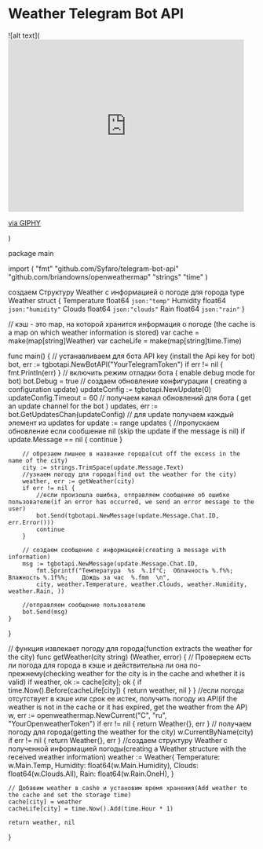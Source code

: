 # Weather Telegram Bot API

![alt text](<iframe src="https://giphy.com/embed/wN5XQI3C3NpHjbmMKq" width="480" height="351" frameBorder="0" class="giphy-embed" allowFullScreen></iframe><p><a href="https://giphy.com/gifs/wN5XQI3C3NpHjbmMKq">via GIPHY</a></p>)


package main

import (
	"fmt"
	"github.com/Syfaro/telegram-bot-api"
	"github.com/briandowns/openweathermap"
	"strings"
	"time"
)

  создаем Структуру Weather c информацией о погоде для города
type Weather struct {
	Temperature float64 `json:"temp"`
	Humidity    float64 `json:"humidity"`
	Clouds      float64 `json:"clouds"`
	Rain        float64 `json:"rain"`
}

// кэш - это map, на которой хранится информация о погоде (the cache is a map on which weather information is stored)
var cache = make(map[string]Weather)
var cacheLife = make(map[string]time.Time)

func main() {
	//  устанавливаем для бота API key (install the Api key for bot)
	bot, err := tgbotapi.NewBotAPI("YourTelegramToken")
	if err != nil {
		fmt.Println(err)
	}
	// включить режим отладки бота ( enable debug mode for bot)
	bot.Debug = true
	// создаем обновление конфигурации ( creating a configuration update)
	updateConfig := tgbotapi.NewUpdate(0)
	updateConfig.Timeout = 60
	// получаем канал обновлений для бота ( get an update channel for the bot )
	updates, err := bot.GetUpdatesChan(updateConfig)
	// для update получаем каждый элемент из updates
	for update := range updates {
		//пропускаем обновление если сообшение nil (skip the update if the message is nil)
		if update.Message == nil {
			continue
		}

		// обрезаем лишнее в название города(cut off the excess in the name of the city)
		city := strings.TrimSpace(update.Message.Text)
		//узнаем погоду для города(find out the weather for the city)
		weather, err := getWeather(city)
		if err != nil {
			//если произошла ошибка, отправляем сообщение об ошибке пользователю(if an error has occurred, we send an error message to the user)
			bot.Send(tgbotapi.NewMessage(update.Message.Chat.ID, err.Error()))
			continue
		}
		
		// создаем сообщение с информацией(creating a message with information)
		msg := tgbotapi.NewMessage(update.Message.Chat.ID,
			fmt.Sprintf("Температура  %s  %.1f°С;  Облачность %.f%%;   Влажность %.1f%%;    Дождь за час  %.fmm  \n",
			city, weather.Temperature, weather.Clouds, weather.Humidity, weather.Rain, ))
		
		//отправляем сообщение пользователю
		bot.Send(msg)
	}
}

// функция извлекает погоду для города(function extracts the weather for the city)
func getWeather(city string) (Weather, error) {
	// Проверяем есть ли погода для города в кэше и действительна ли она по-прежнему(checking weather for the city is in the cache and whether it is valid)
	if weather, ok := cache[city]; ok {
		if time.Now().Before(cacheLife[city]) {
			return weather, nil
		}
	}
	//если погода отсутствует в кэше или срок ее истек, получить погоду из API(if the weather is not in the cache or it has expired, get the weather from the AP)
	w, err := openweathermap.NewCurrent("C", "ru", "YourOpenweatherToken")
	if err != nil {
		return Weather{}, err
	}
	// получаем погоду для города(getting the weather for the city)
	w.CurrentByName(city)
	if err != nil {
		return Weather{}, err
	}
	//создаем структуру Weather с полученной информацией погоды(creating a Weather structure with the received weather information)
	weather := Weather{
		Temperature: w.Main.Temp,
		Humidity:    float64(w.Main.Humidity),
		Clouds:      float64(w.Clouds.All),
		Rain:        float64(w.Rain.OneH),
	}

	// Добавим weather в cashe и установим время хранения(Add weather to the cache and set the storage time)
	cache[city] = weather
	cacheLife[city] = time.Now().Add(time.Hour * 1)

	return weather, nil
}

